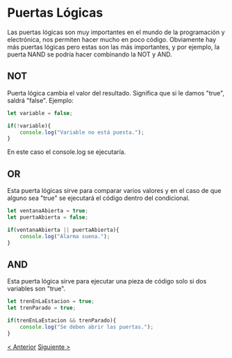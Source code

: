 # Puertas Lógicas
Las puertas lógicas son muy importantes en el mundo de la programación y electrónica, nos permiten hacer mucho en poco código. Obviamente hay más puertas lógicas pero estas son las más importantes, y por ejemplo, la puerta NAND se podría hacer combinando la NOT y AND.

## NOT
Puerta lógica cambia el valor del resultado. Significa que si le damos "true", saldrá "false".
Ejemplo:
```js
let variable = false;

if(!variable){
    console.log("Variable no está puesta.");
}
```
En este caso el console.log se ejecutaría.

## OR
Esta puerta lógicas sirve para comparar varios valores y en el caso de que alguno sea "true" se ejecutará el código dentro del condicional.
```js
let ventanaAbierta = true;
let puertaAbierta = false;

if(ventanaAbierta || puertaAbierta){
    console.log("Alarma suena.");
}

```

## AND
Esta puerta lógica sirve para ejecutar una pieza de código solo si dos variables son "true".
```js
let trenEnLaEstacion = true;
let trenParado = true;

if(trenEnLaEstacion && trenParado){
    console.log("Se deben abrir las puertas.");
}
```

[< Anterior](./8-Condicionales.md) [Siguiente >](./10-Loops.md)